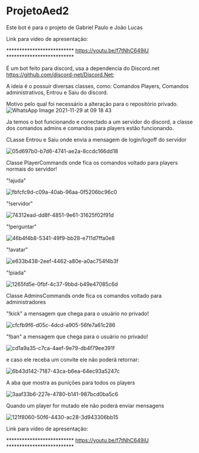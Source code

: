 # ProjetoAed2
Este bot é para o projeto de Gabriel Paulo e João Lucas



Link para vídeo de apresentação:

************************** https://youtu.be/f7tNhC649iU **************************



É um bot feito para discord, usa a dependencia do Discord.net https://github.com/discord-net/Discord.Net;

A ideia é o possuir diversas classes, como: Comandos Players, Comandos administrativos, Entrou e Saiu do discord.

Motivo pelo qual foi necessário a alteração para o repositório privado.
![WhatsApp Image 2021-11-29 at 09 18 43](https://user-images.githubusercontent.com/82397670/143872665-f000d1d4-09fb-4af7-afbe-3922402ec595.jpeg)

Ja temos o bot funcionando e conectado a um servidor do discord, a classe dos comandos admins e comandos para players estão funcionando.

CLasse Entrou e Saiu onde envia a mensagem de login/logoff do servidor

![05d697b0-b7d6-4741-ae2a-8ccdc166dd18](https://user-images.githubusercontent.com/82397670/146433316-9f941635-0597-4ac6-984f-be7af9b6429e.jpg)


Classe PlayerCommands onde fica os comandos voltado para players normais do servidor!

"!ajuda"

![fbfcfc9d-c09a-40ab-96aa-0f5206bc96c0](https://user-images.githubusercontent.com/82397670/146433465-9e2cd06b-5d06-488d-b54f-0419d2952599.jpg)


"!servidor"

![74312ead-dd8f-4851-9e61-31625f02f91d](https://user-images.githubusercontent.com/82397670/146433475-ac650261-f87d-4334-8651-113744091f63.jpg)


"!perguntar"

![46b4f4b8-5341-49f9-bb28-e711d7ffa0e8](https://user-images.githubusercontent.com/82397670/146433517-41acd9e5-cdeb-4748-a176-1d57c2abd10f.jpg)


"!avatar"

![e633b438-2eef-4462-a80e-a0ac754f4b3f](https://user-images.githubusercontent.com/82397670/146433554-5105e4d7-c42a-4703-90d6-d27892b43372.jpg)


"!piada"

![1265fd5e-0fbf-4c37-9bbd-b49e47085c6d](https://user-images.githubusercontent.com/82397670/146433584-d173d239-4cc1-4fec-aee5-e77559435dbf.jpg)



Classe AdminsCommands onde fica os comandos voltado para administradores

"!kick" a mensagem que chega para o usuário no privado!

![cfcfb9f6-d05c-4dcd-a905-56fe7a61c286](https://user-images.githubusercontent.com/82397670/146433874-a5f89da9-d306-41ab-96e8-12bcb2c8141f.jpg)


"!ban" a mensagem que chega para o usuário no privado!

![cd1a9a35-c7ca-4aef-9e79-db4f79ee391f](https://user-images.githubusercontent.com/82397670/146433951-ba0c7839-d70a-4b41-b7db-0077ab654416.jpg)


e caso ele receba um convite ele não poderá retornar:

![6b43d142-7187-43ca-b6ea-64ec93a5247c](https://user-images.githubusercontent.com/82397670/146434064-ee3b3879-b8cb-4f9f-a7d9-9bebe72fe55e.jpg)


A aba que mostra as punições para todos os players

![3aaf33b6-227e-4780-b141-987bcd0ba5c6](https://user-images.githubusercontent.com/82397670/146434141-d6121fda-2bf1-4610-b412-f8f8dbd1c75e.jpg)


Quando um player for mutado ele não poderá enviar mensagens

![121f8060-50f6-4430-ac28-3d943306bb15](https://user-images.githubusercontent.com/82397670/146434176-c6486fc8-d1fb-46bc-8681-0e2c1fe43480.jpg)





Link para vídeo de apresentação:

************************** https://youtu.be/f7tNhC649iU **************************


